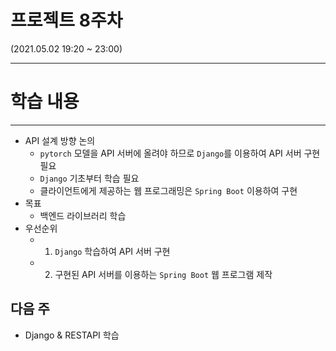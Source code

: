 # 프로젝트 8주차

(2021.05.02 19:20 ~ 23:00)

***

# 학습 내용

***

* API 설계 방향 논의
    + `pytorch` 모델을 API 서버에 올려야 하므로 `Django`를 이용하여 API 서버 구현 필요
    + `Django` 기초부터 학습 필요
    + 클라이언트에게 제공하는 웹 프로그래밍은 `Spring Boot` 이용하여 구현
* 목표
    + 백엔드 라이브러리 학습
* 우선순위
    + 1. `Django` 학습하여 API 서버 구현
    + 2. 구현된 API 서버를 이용하는 `Spring Boot` 웹 프로그램 제작


## 다음 주
- Django & RESTAPI 학습
